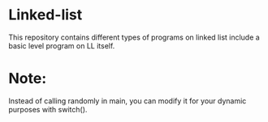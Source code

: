 # Linked-list
This repository contains different types of programs on linked list include a basic level program on LL itself. 
# Note:
Instead of calling randomly in main, you can modify it for your dynamic purposes with switch().
